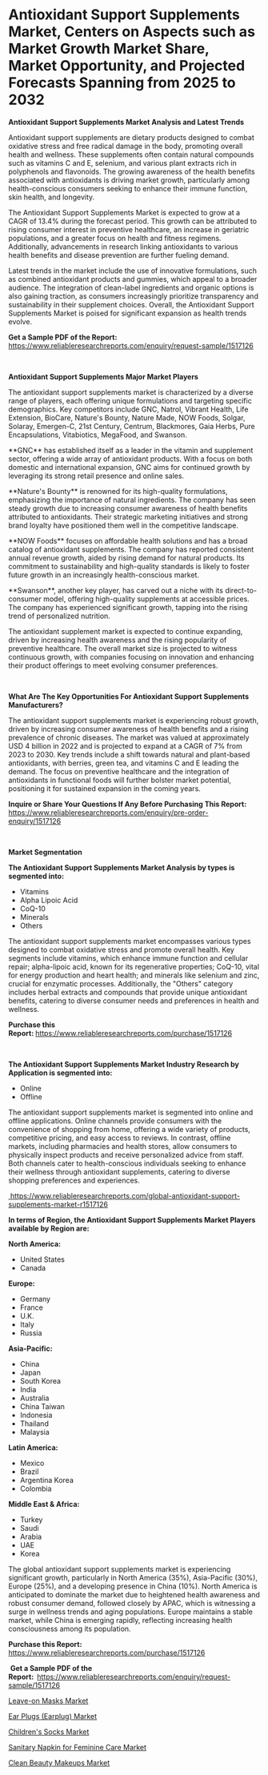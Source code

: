 <p><h1>Antioxidant Support Supplements Market, Centers on Aspects such as Market Growth Market Share, Market Opportunity, and Projected Forecasts Spanning from 2025 to 2032</h1></p><p><strong>Antioxidant Support Supplements Market Analysis and Latest Trends</strong></p>
<p><p>Antioxidant support supplements are dietary products designed to combat oxidative stress and free radical damage in the body, promoting overall health and wellness. These supplements often contain natural compounds such as vitamins C and E, selenium, and various plant extracts rich in polyphenols and flavonoids. The growing awareness of the health benefits associated with antioxidants is driving market growth, particularly among health-conscious consumers seeking to enhance their immune function, skin health, and longevity.</p><p>The Antioxidant Support Supplements Market is expected to grow at a CAGR of 13.4% during the forecast period. This growth can be attributed to rising consumer interest in preventive healthcare, an increase in geriatric populations, and a greater focus on health and fitness regimens. Additionally, advancements in research linking antioxidants to various health benefits and disease prevention are further fueling demand.</p><p>Latest trends in the market include the use of innovative formulations, such as combined antioxidant products and gummies, which appeal to a broader audience. The integration of clean-label ingredients and organic options is also gaining traction, as consumers increasingly prioritize transparency and sustainability in their supplement choices. Overall, the Antioxidant Support Supplements Market is poised for significant expansion as health trends evolve.</p></p>
<p><strong>Get a Sample PDF of the Report:&nbsp;</strong> <a href="https://www.reliableresearchreports.com/enquiry/request-sample/1517126?utm_campaign=11&utm_medium=2&utm_source=Github&utm_content=ia&utm_term=10022025&utm_id=antioxidant-support-supplements">https://www.reliableresearchreports.com/enquiry/request-sample/1517126</a></p>
<p>&nbsp;</p>
<p><strong>Antioxidant Support Supplements Major Market Players</strong></p>
<p><p>The antioxidant support supplements market is characterized by a diverse range of players, each offering unique formulations and targeting specific demographics. Key competitors include GNC, Natrol, Vibrant Health, Life Extension, BioCare, Nature's Bounty, Nature Made, NOW Foods, Solgar, Solaray, Emergen-C, 21st Century, Centrum, Blackmores, Gaia Herbs, Pure Encapsulations, Vitabiotics, MegaFood, and Swanson.</p><p>**GNC** has established itself as a leader in the vitamin and supplement sector, offering a wide array of antioxidant products. With a focus on both domestic and international expansion, GNC aims for continued growth by leveraging its strong retail presence and online sales.</p><p>**Nature's Bounty** is renowned for its high-quality formulations, emphasizing the importance of natural ingredients. The company has seen steady growth due to increasing consumer awareness of health benefits attributed to antioxidants. Their strategic marketing initiatives and strong brand loyalty have positioned them well in the competitive landscape.</p><p>**NOW Foods** focuses on affordable health solutions and has a broad catalog of antioxidant supplements. The company has reported consistent annual revenue growth, aided by rising demand for natural products. Its commitment to sustainability and high-quality standards is likely to foster future growth in an increasingly health-conscious market.</p><p>**Swanson**, another key player, has carved out a niche with its direct-to-consumer model, offering high-quality supplements at accessible prices. The company has experienced significant growth, tapping into the rising trend of personalized nutrition.</p><p>The antioxidant supplement market is expected to continue expanding, driven by increasing health awareness and the rising popularity of preventive healthcare. The overall market size is projected to witness continuous growth, with companies focusing on innovation and enhancing their product offerings to meet evolving consumer preferences.</p></p>
<p>&nbsp;</p>
<p><strong>What Are The Key Opportunities For Antioxidant Support Supplements Manufacturers?</strong></p>
<p><p>The antioxidant support supplements market is experiencing robust growth, driven by increasing consumer awareness of health benefits and a rising prevalence of chronic diseases. The market was valued at approximately USD 4 billion in 2022 and is projected to expand at a CAGR of 7% from 2023 to 2030. Key trends include a shift towards natural and plant-based antioxidants, with berries, green tea, and vitamins C and E leading the demand. The focus on preventive healthcare and the integration of antioxidants in functional foods will further bolster market potential, positioning it for sustained expansion in the coming years.</p></p>
<p><strong>Inquire or Share Your Questions If Any Before Purchasing This Report:</strong> <a href="https://www.reliableresearchreports.com/enquiry/pre-order-enquiry/1517126?utm_campaign=11&utm_medium=2&utm_source=Github&utm_content=ia&utm_term=10022025&utm_id=antioxidant-support-supplements">https://www.reliableresearchreports.com/enquiry/pre-order-enquiry/1517126</a></p>
<p>&nbsp;</p>
<p><strong>Market Segmentation</strong></p>
<p><strong>The Antioxidant Support Supplements Market Analysis by types is segmented into:</strong></p>
<p><ul><li>Vitamins</li><li>Alpha Lipoic Acid</li><li>CoQ-10</li><li>Minerals</li><li>Others</li></ul></p>
<p><p>The antioxidant support supplements market encompasses various types designed to combat oxidative stress and promote overall health. Key segments include vitamins, which enhance immune function and cellular repair; alpha-lipoic acid, known for its regenerative properties; CoQ-10, vital for energy production and heart health; and minerals like selenium and zinc, crucial for enzymatic processes. Additionally, the "Others" category includes herbal extracts and compounds that provide unique antioxidant benefits, catering to diverse consumer needs and preferences in health and wellness.</p></p>
<p><strong>Purchase this Report:&nbsp;</strong><a href="https://www.reliableresearchreports.com/purchase/1517126?utm_campaign=11&utm_medium=2&utm_source=Github&utm_content=ia&utm_term=10022025&utm_id=antioxidant-support-supplements">https://www.reliableresearchreports.com/purchase/1517126</a></p>
<p>&nbsp;</p>
<p><strong>The Antioxidant Support Supplements Market Industry Research by Application is segmented into:</strong></p>
<p><ul><li>Online</li><li>Offline</li></ul></p>
<p><p>The antioxidant support supplements market is segmented into online and offline applications. Online channels provide consumers with the convenience of shopping from home, offering a wide variety of products, competitive pricing, and easy access to reviews. In contrast, offline markets, including pharmacies and health stores, allow consumers to physically inspect products and receive personalized advice from staff. Both channels cater to health-conscious individuals seeking to enhance their wellness through antioxidant supplements, catering to diverse shopping preferences and experiences.</p></p>
<p><a href="https://www.reliableresearchreports.com/global-antioxidant-support-supplements-market-r1517126?utm_campaign=11&utm_medium=2&utm_source=Github&utm_content=ia&utm_term=10022025&utm_id=antioxidant-support-supplements">&nbsp;https://www.reliableresearchreports.com/global-antioxidant-support-supplements-market-r1517126</a></p>
<p><strong>In terms of Region, the Antioxidant Support Supplements Market Players available by Region are:</strong></p>
<p>
    <p> <strong> North America: </strong>
        <ul>
            <li>United States</li>
            <li>Canada</li>
        </ul>
        </p> 
    <p> <strong> Europe: </strong>
        <ul>
            <li>Germany</li>
            <li>France</li>
            <li>U.K.</li>
            <li>Italy</li>
            <li>Russia</li>
        </ul>
        </p> 
    <p> <strong> Asia-Pacific: </strong>
        <ul>
            <li>China</li>
            <li>Japan</li>
            <li>South Korea</li>
            <li>India</li>
            <li>Australia</li>
            <li>China Taiwan</li>
            <li>Indonesia</li>
            <li>Thailand</li>
            <li>Malaysia</li>
        </ul>
        </p> 
    <p> <strong> Latin America: </strong>
        <ul>
            <li>Mexico</li>
            <li>Brazil</li>
            <li>Argentina Korea</li>
            <li>Colombia</li>
        </ul>
        </p> 
    <p> <strong> Middle East & Africa: </strong>
        <ul>
            <li>Turkey</li>
            <li>Saudi</li>
            <li>Arabia</li>
            <li>UAE</li>
            <li>Korea</li>
        </ul>
    </p>
    </p>
<p><p>The global antioxidant support supplements market is experiencing significant growth, particularly in North America (35%), Asia-Pacific (30%), Europe (25%), and a developing presence in China (10%). North America is anticipated to dominate the market due to heightened health awareness and robust consumer demand, followed closely by APAC, which is witnessing a surge in wellness trends and aging populations. Europe maintains a stable market, while China is emerging rapidly, reflecting increasing health consciousness among its population.</p></p>
<p><strong>Purchase this Report: </strong><a href="https://www.reliableresearchreports.com/purchase/1517126?utm_campaign=11&utm_medium=2&utm_source=Github&utm_content=ia&utm_term=10022025&utm_id=antioxidant-support-supplements">https://www.reliableresearchreports.com/purchase/1517126</a></p>
<p>&nbsp;<strong>Get a Sample PDF of the Report:&nbsp;&nbsp;</strong><a href="https://www.reliableresearchreports.com/enquiry/request-sample/1517126?utm_campaign=11&utm_medium=2&utm_source=Github&utm_content=ia&utm_term=10022025&utm_id=antioxidant-support-supplements">https://www.reliableresearchreports.com/enquiry/request-sample/1517126</a></p>
<p><strong></strong></p>
<p><p><a href="https://github.com/amoakuolaopa/Market-Research-Report-List-1/blob/main/leave-on-masks-market.md?utm_campaign=11&utm_medium=2&utm_source=Github&utm_content=ia&utm_term=10022025&utm_id=antioxidant-support-supplements">Leave-on Masks Market</a></p><p><a href="https://github.com/rabiumofer/Market-Research-Report-List-1/blob/main/ear-plugs-earplug-market.md?utm_campaign=11&utm_medium=2&utm_source=Github&utm_content=ia&utm_term=10022025&utm_id=antioxidant-support-supplements">Ear Plugs (Earplug) Market</a></p><p><a href="https://github.com/tszkintruca/Market-Research-Report-List-1/blob/main/childrens-socks-market.md?utm_campaign=11&utm_medium=2&utm_source=Github&utm_content=ia&utm_term=10022025&utm_id=antioxidant-support-supplements">Children's Socks Market</a></p><p><a href="https://github.com/abuugjetaj/Market-Research-Report-List-1/blob/main/sanitary-napkin-for-feminine-care-market.md?utm_campaign=11&utm_medium=2&utm_source=Github&utm_content=ia&utm_term=10022025&utm_id=antioxidant-support-supplements">Sanitary Napkin for Feminine Care Market</a></p><p><a href="https://github.com/aidelndasse/Market-Research-Report-List-1/blob/main/clean-beauty-makeups-market.md?utm_campaign=11&utm_medium=2&utm_source=Github&utm_content=ia&utm_term=10022025&utm_id=antioxidant-support-supplements">Clean Beauty Makeups Market</a></p></p>